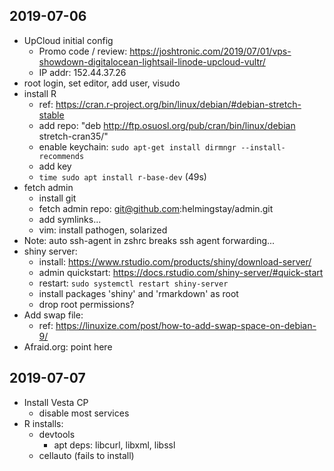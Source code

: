 ## 2019-07-06
* UpCloud initial config
    - Promo code / review: https://joshtronic.com/2019/07/01/vps-showdown-digitalocean-lightsail-linode-upcloud-vultr/
    - IP addr: 152.44.37.26
* root login, set editor, add user, visudo
* install R
    - ref: https://cran.r-project.org/bin/linux/debian/#debian-stretch-stable
    - add repo: "deb http://ftp.osuosl.org/pub/cran/bin/linux/debian stretch-cran35/"
    - enable keychain: `sudo apt-get install dirmngr --install-recommends`
    - add key 
    - `time sudo apt install r-base-dev` (49s) 
* fetch admin
    - install git
    - fetch admin repo: git@github.com:helmingstay/admin.git
    - add symlinks...
    - vim: install pathogen, solarized
* Note: auto ssh-agent in zshrc breaks ssh agent forwarding...
* shiny server:
    - install: https://www.rstudio.com/products/shiny/download-server/
    - admin quickstart: https://docs.rstudio.com/shiny-server/#quick-start
    - restart: `sudo systemctl restart shiny-server`
    - install packages 'shiny' and 'rmarkdown' as root
    - drop root permissions?
* Add swap file:
    - ref: https://linuxize.com/post/how-to-add-swap-space-on-debian-9/
* Afraid.org: point here

## 2019-07-07
* Install Vesta CP
    - disable most services
* R installs:
    - devtools
        - apt deps: libcurl, libxml, libssl
    - cellauto (fails to install)

